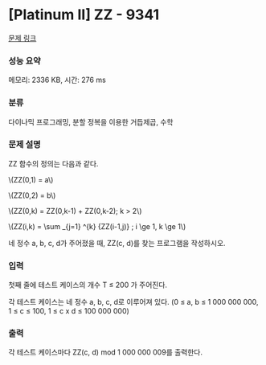 # [Platinum II] ZZ - 9341 

[문제 링크](https://www.acmicpc.net/problem/9341) 

### 성능 요약

메모리: 2336 KB, 시간: 276 ms

### 분류

다이나믹 프로그래밍, 분할 정복을 이용한 거듭제곱, 수학

### 문제 설명

<p>ZZ 함수의 정의는 다음과 같다.</p>

<p>\(ZZ(0,1) = a\)</p>

<p>\(ZZ(0,2) = b\)</p>

<p>\(ZZ(0,k) = ZZ(0,k-1) + ZZ(0,k-2); k > 2\)</p>

<p>\(ZZ(i,k) = \sum _{j=1} ^{k} {ZZ(i-1,j)} ; i \ge 1, k \ge 1\)</p>

<p>네 정수 a, b, c, d가 주어졌을 때, ZZ(c, d)를 찾는 프로그램을 작성하시오.</p>

### 입력 

 <p>첫째 줄에 테스트 케이스의 개수 T ≤ 200 가 주어진다. </p>

<p>각 테스트 케이스는 네 정수 a, b, c, d로 이루어져 있다. (0 ≤ a, b ≤ 1 000 000 000, 1 ≤ c ≤ 100, 1 ≤ c x d ≤ 100 000 000)</p>

### 출력 

 <p>각 테스트 케이스마다 ZZ(c, d) mod 1 000 000 009를 출력한다. </p>

